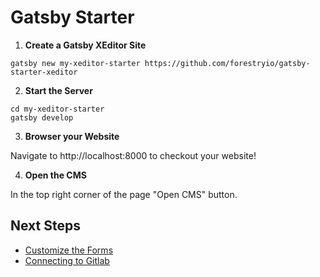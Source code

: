 # Gatsby Starter

1. **Create a Gatsby XEditor Site**

```
gatsby new my-xeditor-starter https://github.com/forestryio/gatsby-starter-xeditor
```

2. **Start the Server**

```
cd my-xeditor-starter
gatsby develop
```

3. **Browser your Website**

Navigate to http://localhost:8000 to checkout your website!

4. **Open the CMS**

In the top right corner of the page "Open CMS" button.

## Next Steps

- [Customize the Forms](./editing-markdown.md#customizing-remark-form)
- [Connecting to Gitlab](../backends/gitlab.md)
